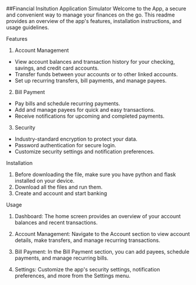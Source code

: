 ##Financial Insitution Application Simulator
Welcome to the  App, a secure and convenient way to manage your finances on the go. This readme provides an overview of the app's features, installation instructions, and usage guidelines.

Features

 1. Account Management

- View account balances and transaction history for your checking, savings, and credit card accounts.
- Transfer funds between your accounts or to other linked accounts.
- Set up recurring transfers, bill payments, and manage payees.

2. Bill Payment

- Pay bills and schedule recurring payments.
- Add and manage payees for quick and easy transactions.
- Receive notifications for upcoming and completed payments.


 3. Security

- Industry-standard encryption to protect your data.
- Password authentication for secure login.
- Customize security settings and notification preferences.

Installation

1. Before downloading the file, make sure you have python and flask installed on your device.
2. Download all the files and run them.
3. Create and account and start banking

Usage

1. Dashboard: The home screen provides an overview of your account balances and recent transactions.

2. Account Management: Navigate to the Account section to view account details, make transfers, and manage recurring transactions.

3. Bill Payment: In the Bill Payment section, you can add payees, schedule payments, and manage recurring bills.

4. Settings: Customize the app's security settings, notification preferences, and more from the Settings menu.


